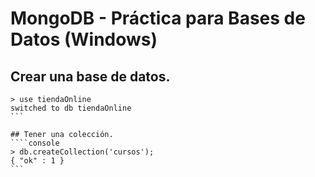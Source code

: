 # MongoDB  - Práctica para Bases de Datos (Windows)


## Crear una base de datos.

````console
> use tiendaOnline
switched to db tiendaOnline
```

## Tener una colección.
````console
> db.createCollection('cursos');
{ "ok" : 1 }
```
